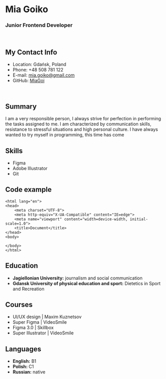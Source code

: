 # __Mia Goiko__
### __Junior Frontend Developer__ 
</br>

## __My Contact Info__
* Location: Gdańsk, Poland
* Phone: +48 508 781 122
* E-mail: mia.goiko@gmail.com
* GitHub: [MiaGoi](https://github.com/MiaGoi)
</br>

## __Summary__
I am a very responsible person, I always strive for perfection in performing the tasks assigned to me. I am characterized by communication skills, resistance to stressful situations and high personal culture. I have always wanted to try myself in programming, this time has come

## __Skills__
* Figma
* Adobe Illustrator
* Git

## __Code example__
```<!DOCTYPE html>
<html lang="en">
<head>
    <meta charset="UTF-8">
    <meta http-equiv="X-UA-Compatible" content="IE=edge">
    <meta name="viewport" content="width=device-width, initial-scale=1.0">
    <title>Document</title>
</head>
<body>
    
</body>
</html>
```
## __Education__
* __Jagiellonian University:__ journalism and social communication
* __Gdansk University of physical education and sport:__ Dietetics in Sport and Recreation

## __Courses__
* UI/UX design | Maxim Kuznetsov
* Super Figma | VideoSmile
* Figma 3.0 | Skillbox
* Super Illustrator | VideoSmile

## __Languages__
* __English:__ B1
* __Polish:__ C1
* __Russian:__ native
